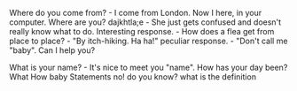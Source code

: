 Where do you come from? - I come from London. Now I here, in your computer. Where are you?
dajkhtla;e - She just gets confused and doesn't really know what to do.
Interesting response. - How does a flea get from place to place? - "By itch-hiking. Ha ha!"
peculiar response. - "Don't call me "baby". Can I help you?


What is your name? - It's nice to meet you "name". How has your day been?
What
How
baby
Statements
no!
do you know?
what is the definition